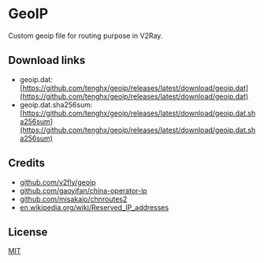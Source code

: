 # GeoIP

Custom geoip file for routing purpose in V2Ray.

## Download links

- geoip.dat: [https://github.com/tenghx/geoip/releases/latest/download/geoip.dat](https://github.com/tenghx/geoip/releases/latest/download/geoip.dat)
- geoip.dat.sha256sum: [https://github.com/tenghx/geoip/releases/latest/download/geoip.dat.sha256sum](https://github.com/tenghx/geoip/releases/latest/download/geoip.dat.sha256sum)

## Credits

- [github.com/v2fly/geoip](https://github.com/v2fly/geoip)
- [github.com/gaoyifan/china-operator-ip](https://github.com/gaoyifan/china-operator-ip)
- [github.com/misakaio/chnroutes2](https://github.com/misakaio/chnroutes2)
- [en.wikipedia.org/wiki/Reserved_IP_addresses](https://en.wikipedia.org/wiki/Reserved_IP_addresses)

## License

[MIT](https://github.com/tenghx/geoip/blob/main/LICENSE)

